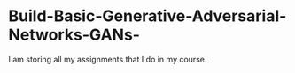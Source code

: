 # Build-Basic-Generative-Adversarial-Networks-GANs-
I am storing all my assignments that I do in my course.
